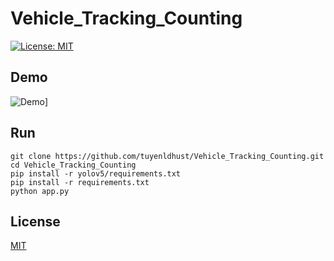 # Vehicle_Tracking_Counting
[![License: MIT](https://img.shields.io/badge/License-MIT-yellow.svg)](https://opensource.org/licenses/MIT)
## Demo
![Demo]()]
## Run
```
git clone https://github.com/tuyenldhust/Vehicle_Tracking_Counting.git
cd Vehicle_Tracking_Counting
pip install -r yolov5/requirements.txt
pip install -r requirements.txt
python app.py
```
## License
[MIT](https://choosealicense.com/licenses/mit/)